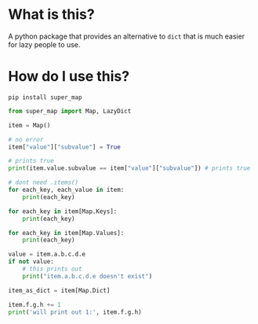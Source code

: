 # What is this?

A python package that provides an alternative to `dict` that is much easier for lazy people to use.

# How do I use this?

`pip install super_map`


```python
from super_map import Map, LazyDict

item = Map()

# no error
item["value"]["subvalue"] = True

# prints true
print(item.value.subvalue == item["value"]["subvalue"]) # prints true

# dont need .items()
for each_key, each_value in item:
    print(each_key)

for each_key in item[Map.Keys]:
    print(each_key)

for each_key in item[Map.Values]:
    print(each_key)

value = item.a.b.c.d.e
if not value:
    # this prints out
    print("item.a.b.c.d.e doesn't exist")

item_as_dict = item[Map.Dict]

item.f.g.h += 1
print('will print out 1:', item.f.g.h)
```